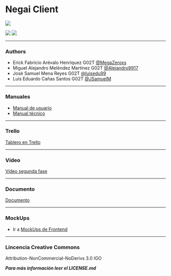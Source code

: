 # Negai Client

![](https://i.imgur.com/YnRSN3q.jpg)

![](https://img.shields.io/badge/-Frontend-blue) ![](https://img.shields.io/badge/-React%20Native-9cf)

-------
### Authors
- Erick Fabricio Arévalo Henríquez G02T [@MegaZeroxs](https://github.com/MegaZeroxs)
- Miguel Alejandro Meléndez Martínez G02T [@Alejandro9917](https://github.com/Alejandro9917)
- José Samuel Mena Reyes G02T [@luisedu99](https://github.com/luisedu99)
- Luis Eduardo Cañas Santos G02T [@JSamuelM](https://github.com/JSamuelM)


------
### Manuales
- [Manual de usuario](https://udbedu-my.sharepoint.com/:b:/g/personal/mm180363_alumno_udb_edu_sv/EXThJlscbBhCkC0Mt2iRNUIBqg9Ebabht-6GeYxZyMxmzw?e=L65H8s)
- [Manual técnico](https://udbedu-my.sharepoint.com/:b:/g/personal/mm180363_alumno_udb_edu_sv/ESVbx5woFmFMgeoRsiafPbwBSUJAxVMiPIWmryCM59mE3A?e=zxBvpm)


------
### Trello
[Tablero en Trello](https://trello.com/b/9Cc8XjqD/proyecto-de-c%C3%A1tedra-negai)


------
### Vídeo
[Vídeo segunda fase](https://drive.google.com/file/d/1mmlz9cDzz3Io8x_N2s8d-mYOGYriKjmd/view?fbclid=IwAR3CDREquRcnmGJfU0YZ8HM6F2c3Ccsl438P-1H1g3f3QgQSiJpB4Q1d7W8)


------
### Documento
[Documento](https://udbedu-my.sharepoint.com/:b:/g/personal/mm180363_alumno_udb_edu_sv/ERU_GPZ7mxpCoUs3nMlY-3YBFZ5hZZMWQuDjGFLFswQ8Lw?e=yy6Euy)


------
### MockUps

- Ir a [MockUps de Frontend](https://udbedu-my.sharepoint.com/personal/ah180223_alumno_udb_edu_sv/_layouts/15/onedrive.aspx?id=%2Fpersonal%2Fah180223%5Falumno%5Fudb%5Fedu%5Fsv%2FDocuments%2F2021%2FMockups%5FNegai%2Erar&parent=%2Fpersonal%2Fah180223%5Falumno%5Fudb%5Fedu%5Fsv%2FDocuments%2F2021&originalPath=aHR0cHM6Ly91ZGJlZHUtbXkuc2hhcmVwb2ludC5jb20vOnU6L2cvcGVyc29uYWwvYWgxODAyMjNfYWx1bW5vX3VkYl9lZHVfc3YvRVRrUEY0aW14WkpQdGIzQTFXM2hpZklCU2Y2ZERGYk5vTnFEMjNmMEFzX1UwQT9ydGltZT1xT283NkxSbzJVZw)

-------
### Lincencia Creative Commons
Attribution-NonCommercial-NoDerivs 3.0 IGO

***Para más información leer el LICENSE.md***
